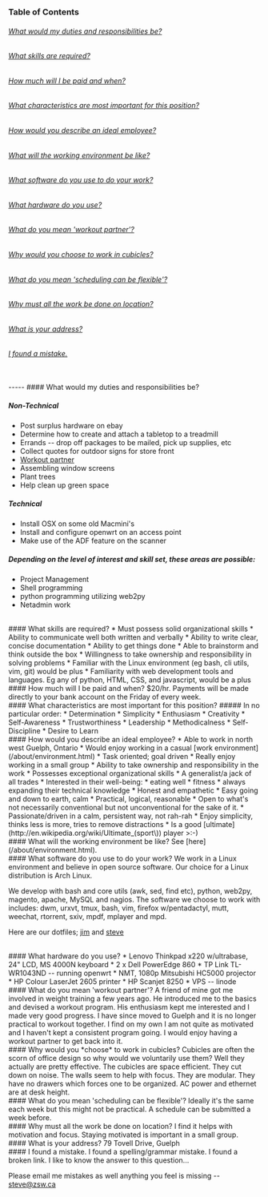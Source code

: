 ### Table of Contents
###### [What would my duties and responsibilities be?](#duties)  
###### [What skills are required?](#skills)  
###### [How much will I be paid and when?](#paid)  
###### [What characteristics are most important for this position?](#characteristics)  
###### [How would you describe an ideal employee?](#employee)  
###### [What will the working environment be like?](#environment)  
###### [What software do you use to do your work?](#software)  
###### [What hardware do you use?](#hardware)  
###### [What do you mean 'workout partner'?](#workout)  
###### [Why would you *choose* to work in cubicles?](#cubicles)  
###### [What do you mean 'scheduling can be flexible'?](#flexible)  
###### [Why must all the work be done on location?](#local)  
###### [What is your address?](#address)  
###### [I found a mistake.](#mistake)  
<br>
-----
#### What would my duties and responsibilities be?<a id="duties"></a>

##### Non-Technical
* Post surplus hardware on ebay
* Determine how to create and attach a tabletop to a treadmill
* Errands -- drop off packages to be mailed, pick up supplies, etc
* Collect quotes for outdoor signs for store front
* [Workout partner](#workout)
* Assembling window screens
* Plant trees
* Help clean up green space

##### Technical
* Install OSX on some old Macmini's
* Install and configure openwrt on an access point
* Make use of the ADF feature on the scanner

##### Depending on the level of interest and skill set, these areas are possible:
* Project Management
* Shell programming
* python programming utilizing web2py
* Netadmin work

<br>
#### What skills are required?<a id="skills"></a>
* Must possess solid organizational skills
* Ability to communicate well both written and verbally
* Ability to write clear, concise documentation
* Ability to get things done
* Able to brainstorm and think outside the box
* Willingness to take ownership and responsibility in solving problems
* Familiar with the Linux environment (eg bash, cli utils, vim, git)
  would be plus
* Familiarity with web development tools and languages. Eg any of
  python, HTML, CSS, and javascript, would be a plus

<br>
#### How much will I be paid and when?<a id="paid"></a>
$20/hr.  Payments will be made directly to your bank account on the
Friday of every week.

<br>
#### What characteristics are most important for this position?<a id="characteristics"></a>
##### In no particular order:
* Determination
* Simplicity
* Enthusiasm
* Creativity
* Self-Awareness
* Trustworthiness
* Leadership
* Methodicalness
* Self-Discipline
* Desire to Learn

<br>
#### How would you describe an ideal employee?<a id="employee"></a>
* Able to work in north west Guelph, Ontario
* Would enjoy working in a casual [work environment](/about/environment.html)
* Task oriented; goal driven
* Really enjoy working in a small group
* Ability to take ownership and responsibility in the work
* Possesses exceptional organizational skills
* A generalist/a jack of all trades
* Interested in their well-being:
    * eating well
    * fitness
    * always expanding their technical knowledge
* Honest and empathetic
* Easy going and down to earth, calm
* Practical, logical, reasonable
* Open to what's not necessarily conventional but not unconventional for
  the sake of it.
* Passionate/driven in a calm, persistent way, not rah-rah
* Enjoy simplicity, thinks less is more, tries to remove distractions
* Is a good [ultimate](http://en.wikipedia.org/wiki/Ultimate_(sport\))
  player  >:-)

<br>
#### What will the working environment be like?<a id="environment"></a>
See [here](/about/environment.html).

<br>
#### What software do you use to do your work?<a id="software"></a>
We work in a Linux environment and believe in open source software. Our
choice for a Linux distribution is Arch Linux.

We develop with bash and core utils (awk, sed, find etc), python,
web2py, magento, apache, MySQL and nagios. The software we choose to
work with includes: dwm, urxvt, tmux, bash, vim, firefox w/pentadactyl,
mutt, weechat, rtorrent, sxiv, mpdf, mplayer and mpd.

Here are our dotfiles; [jim](https://github.com/vyyvyyv/dotfiles) and
[steve](https://github.com/zsw/dotfiles)

<br>
#### What hardware do you use?<a id="hardware"></a>
* Lenovo Thinkpad x220 w/ultrabase, 24" LCD, MS 4000N keyboard
* 2 x Dell PowerEdge 860
* TP Link TL-WR1043ND -- running openwrt
* NMT, 1080p Mitsubishi HC5000 projector
* HP Colour LaserJet 2605 printer
* HP Scanjet 8250
* VPS -- linode

<br>
#### What do you mean 'workout partner'?<a id="workout"></a>
A friend of mine got me involved in weight training a few years ago. He
introduced me to the basics and devised a workout program. His
enthusiasm kept me interested and I made very good progress. I have
since moved to Guelph and it is no longer practical to workout together.
I find on my own I am not quite as motivated and I haven't kept a
consistent program going. I would enjoy having a workout partner to get
back into it.

<br>
#### Why would you *choose* to work in cubicles?<a id="cubicles"></a>
Cubicles are often the scorn of office design so why would we
voluntarily use them? Well they actually are pretty effective. The
cubicles are space efficient.  They cut down on noise.  The walls seem
to help with focus.  They are modular.  They have no drawers which
forces one to be organized.  AC power and ethernet are at desk height.

<br>
#### What do you mean 'scheduling can be flexible'?<a id="flexible"></a>
Ideally it's the same each week but this might not be practical.  A
schedule can be submitted a week before.

<br>
#### Why must all the work be done on location?<a id="local"></a>
I find it helps with motivation and focus.  Staying motivated is
important in a small group.

<br>
#### What is your address?<a id="address"></a>
79 Tovell Drive, Guelph

<br>
#### I found a mistake.<a id="mistake"></a>
I found a spelling/grammar mistake.
I found a broken link.
I like to know the answer to this question...

Please email me mistakes as well anything you feel is missing --
steve@zsw.ca
